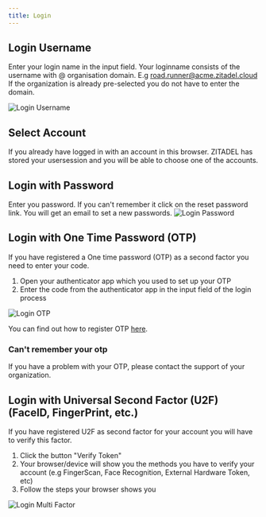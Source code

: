 ```yaml
---
title: Login
---
```


## Login Username

Enter your login name in the input field. Your loginname consists of the
username with @ organisation domain. E.g road.runner@acme.zitadel.cloud If the
organization is already pre-selected you do not have to enter the domain.

![Login Username](/img/accounts_page.png)

## Select Account

If you already have logged in with an account in this browser. ZITADEL has
stored your usersession and you will be able to choose one of the accounts.

## Login with Password

Enter you password. If you can't remember it click on the reset password link.
You will get an email to set a new passwords.
![Login Password](/img/accounts_password.png)

## Login with One Time Password (OTP)

If you have registered a One time password (OTP) as a second factor you need to
enter your code.

1. Open your authenticator app which you used to set up your OTP
2. Enter the code from the authenticator app in the input field of the login
   process

![Login OTP](/img/accounts_multifactor.png)

You can find out how to register OTP
[here](./user-profile##one-time-password-otp).

### Can't remember your otp

If you have a problem with your OTP, please contact the support of your
organization.

## Login with Universal Second Factor (U2F) (FaceID, FingerPrint, etc.)

If you have registered U2F as second factor for your account you will have to
verify this factor.

1. Click the button "Verify Token"
2. Your browser/device will show you the methods you have to verify your account
   (e.g FingerScan, Face Recognition, External Hardware Token, etc)
3. Follow the steps your browser shows you

![Login Multi Factor](/img/login-mfa.gif)
